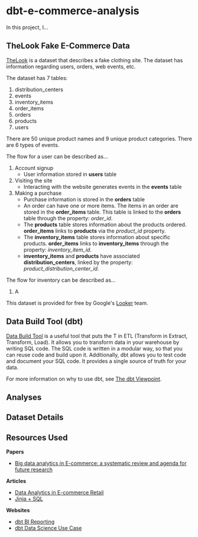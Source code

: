 # dbt-e-commerce-analysis

In this project, I...

## TheLook Fake E-Commerce Data

[TheLook](https://console.cloud.google.com/marketplace/product/bigquery-public-data/thelook-ecommerce?project=e-commerce-392014) is a dataset that describes a fake clothing site. The dataset has information regarding users, orders, web events, etc.

The dataset has 7 tables:
1. distribution_centers
2. events
3. inventory_items
4. order_items
5. orders
6. products
7. users

There are 50 unique product names and 9 unique product categories. There are 6 types of events.

The flow for a user can be described as...
1. Account signup
    * User information stored in **users** table
2. Visiting the site
    * Interacting with the website generates events in the **events** table
3. Making a purchase
    * Purchase information is stored in the **orders** table
    * An order can have one or more items. The items in an order are stored in the **order_items** table. This table is linked to the **orders** table through the property: *order_id*. 
    * The **products** table stores information about the products ordered. **order_items** links to **products** via the *product_id* property.
    * The **inventory_items** table stores information about specific products. **order_items** links to **inventory_items** through the property: *inventory_item_id*.
    * **inventory_items** and **products** have associated **distribution_centers**, linked by the property: *product_distribution_center_id*.

The flow for inventory can be described as...
1. A

This dataset is provided for free by Google's [Looker](https://cloud.google.com/looker?hl=en_US&_gl=1*8j4ktp*_ga*MTAzOTc1NDMzLjE2ODg2NTQxMzU.*_ga_WH2QY8WWF5*MTY4ODY1NDEzNC4xLjEuMTY4ODY2MTA1My4wLjAuMA..&_ga=2.252384649.-103975433.1688654135) team.

## Data Build Tool (dbt)

[Data Build Tool](https://docs.getdbt.com/docs/introduction) is a useful tool that puts the T in ETL (Transform in Extract, Transform, Load). It allows you to transform data in your warehouse by writing SQL code. The SQL code is written in a modular way, so that you can reuse code and build upon it. Additionally, dbt allows you to test code and document your SQL code. It provides a single source of truth for your data.

For more information on why to use dbt, see [The dbt Viewpoint](https://docs.getdbt.com/community/resources/viewpoint).

## Analyses


## Dataset Details


## Resources Used

**Papers**
* [Big data analytics in E-commerce: a systematic review and agenda for future research](https://link.springer.com/article/10.1007/s12525-016-0219-0#Abs1)

**Articles**
* [Data Analytics in E-commerce Retail](https://towardsdatascience.com/data-analytics-in-e-commerce-retail-7ea42b561c2f)
* [Jinja + SQL](https://towardsdatascience.com/jinja-sql-%EF%B8%8F-7e4dff8d8778)

**Websites**
* [dbt BI Reporting](https://www.getdbt.com/analytics-engineering/use-cases/bi-reporting/)
* [dbt Data Science Use Case](https://www.getdbt.com/analytics-engineering/use-cases/data-science/)
